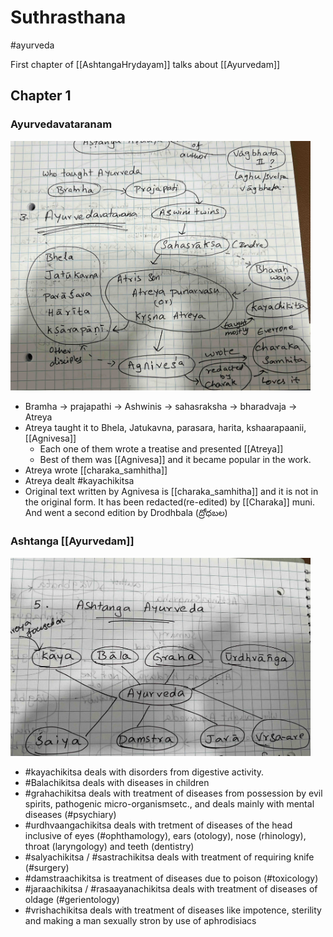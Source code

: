 # Suthrasthana

#ayurveda

First chapter of [[AshtangaHrydayam]] talks about [[Ayurvedam]]

## Chapter 1

### Ayurvedavataranam

<!-- ![image](ashtangahrydayam/ayurvedavataranam.jpg) -->
<img src="ashtangahrydayam/ayurvedavataranam.jpg" width="480">

- Bramha -> prajapathi -> Ashwinis -> sahasraksha -> bharadvaja -> Atreya
- Atreya taught it to Bhela, Jatukavna, parasara, harita, kshaarapaanii, [[Agnivesa]]
  - Each one of them wrote a treatise and presented [[Atreya]]
  - Best of them was [[Agnivesa]] and it became popular in the work.
- Atreya wrote [[charaka_samhitha]]
- Atreya dealt #kayachikitsa
- Original text written by Agnivesa is [[charaka_samhitha]] and it is not in the original form. It has been redacted(re-edited) by [[Charaka]] muni. And went a second edition by Drodhbala (ద్రోధబల)


### Ashtanga [[Ayurvedam]]

<img src="ashtangahrydayam/8AspectsOfAyurveda.jpg" width="480">

- #kayachikitsa deals with disorders from digestive activity. 
- #Balachikitsa deals with diseases in children
- #grahachikitsa deals with treatment of diseases from possession by evil spirits, pathogenic micro-organismsetc., and deals mainly with mental diseases (#psychiary)
- #urdhvaangachikitsa deals with tretment of diseases of the head inclusive of eyes (#ophthamology), ears (otology), nose (rhinology), throat (laryngology) and teeth (dentistry)
- #salyachikitsa / #sastrachikitsa deals with treatment of requiring knife (#surgery)
- #damstraachikitsa is treatment of diseases due to poison (#toxicology)
- #jaraachikitsa / #rasaayanachikitsa deals with treatment of diseases of oldage (#gerientology)
- #vrishachikitsa deals with treatment of diseases like impotence, sterility and making a man sexually stron by use of aphrodisiacs


